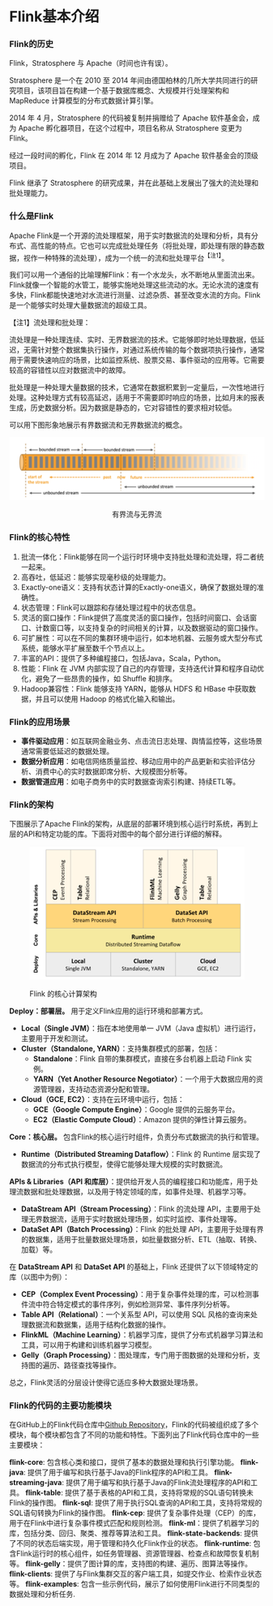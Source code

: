 # Flink基本介绍

### Flink的历史

Flink，Stratosphere 与 Apache（时间也许有误）。

Stratosphere 是一个在 2010 至 2014 年间由德国柏林的几所大学共同进行的研究项目，该项目旨在构建一个基于数据库概念、大规模并行处理架构和 MapReduce 计算模型的分布式数据计算引擎。

2014 年 4 月，Stratosphere 的代码被复制并捐赠给了 Apache 软件基金会，成为 Apache 孵化器项目，在这个过程中，项目名称从 Stratosphere 变更为 Flink。

经过一段时间的孵化，Flink 在 2014 年 12 月成为了 Apache 软件基金会的顶级项目。

Flink 继承了 Stratosphere 的研究成果，并在此基础上发展出了强大的流处理和批处理能力。

### 什么是Flink

Apache Flink是一个开源的流处理框架，用于实时数据流的处理和分析，具有分布式、高性能的特点。它也可以完成批处理任务（将批处理，即处理有限的静态数据，视作一种特殊的流处理），成为一个统一的流和批处理平台<sup>【注1】</sup>。

我们可以用一个通俗的比喻理解Flink：有一个水龙头，水不断地从里面流出来。Flink就像一个智能的水管工，能够实施地处理这些流动的水。无论水流的速度有多快，Flink都能快速地对水流进行测量、过滤杂质、甚至改变水流的方向。Flink是一个能够实时处理大量数据流的超级工具。

【注1】流处理和批处理：

流处理是一种处理连续、实时、无界数据流的技术。它能够即时地处理数据，低延迟，无需针对整个数据集执行操作，对通过系统传输的每个数据项执行操作，通常用于需要快速响应的场景，比如监控系统、股票交易、事件驱动的应用等。它需要较高的容错性以应对数据流中的故障。

批处理是一种处理大量数据的技术，它通常在数据积累到一定量后，一次性地进行处理。这种处理方式有较高延迟，适用于不需要即时响应的场景，比如月末的报表生成，历史数据分析。因为数据是静态的，它对容错性的要求相对较低。

可以用下图形象地展示有界数据流和无界数据流的概念。

<div style="text-align: center">
  <img src=".gitbook/assets/流和批示意图.png" alt="有界流和无界流">
  <figcaption><p>有界流与无界流</p></figcaption>
</div>

### Flink的核心特性

1. 批流一体化：Flink能够在同一个运行时环境中支持批处理和流处理，将二者统一起来。
2. 高吞吐，低延迟：能够实现毫秒级的处理能力。
3. Exactly-one语义：支持有状态计算的Exactly-one语义，确保了数据处理的准确性。
4. 状态管理：Flink可以跟踪和存储处理过程中的状态信息。
5. 灵活的窗口操作：Flink提供了高度灵活的窗口操作，包括时间窗口、会话窗口、计数窗口等，以支持复杂的时间相关的计算，以及数据驱动的窗口操作。
6. 可扩展性：可以在不同的集群环境中运行，如本地机器、云服务或大型分布式系统，能够水平扩展至数千个节点以上。
7. 丰富的API：提供了多种编程接口，包括Java，Scala，Python。
8. 性能：Flink 在 JVM 内部实现了自己的内存管理，支持迭代计算和程序自动优化，避免了一些昂贵的操作，如 Shuffle 和排序。
9. Hadoop兼容性：Flink 能够支持 YARN，能够从 HDFS 和 HBase 中获取数据，并且可以使用 Hadoop 的格式化输入和输出。

### Flink的应用场景

* **事件驱动应用**：如互联网金融业务、点击流日志处理、舆情监控等，这些场景通常需要低延迟的数据处理。
* **数据分析应用**：如电信网络质量监控、移动应用中的产品更新和实验评估分析、消费中心的实时数据即席分析、大规模图分析等。
* **数据管道应用**：如电子商务中的实时数据查询索引构建、持续ETL等。

### Flink的架构

下图展示了Apache Flink的架构，从底层的部署环境到核心运行时系统，再到上层的API和特定功能的库。下面将对图中的每个部分进行详细的解释。

<figure><img src=".gitbook/assets/flink架构.png" alt=""><figcaption><p>Flink 的核心计算架构</p></figcaption></figure>

**Deploy：部署层。** 用于定义Flink应用的运行环境和部署方式。

* **Local（Single JVM）**：指在本地使用单一 JVM（Java 虚拟机）进行运行，主要用于开发和测试。
* **Cluster（Standalone, YARN）**：支持集群模式的部署，包括：
  * **Standalone**：Flink 自带的集群模式，直接在多台机器上启动 Flink 实例。
  * **YARN（Yet Another Resource Negotiator）**：一个用于大数据应用的资源管理器，支持动态资源分配和管理。
* **Cloud（GCE, EC2）**：支持在云环境中运行，包括：
  * **GCE（Google Compute Engine）**：Google 提供的云服务平台。
  * **EC2（Elastic Compute Cloud）**：Amazon 提供的弹性计算云服务。

**Core：核心层。** 包含Flink的核心运行时组件，负责分布式数据流的执行和管理。

  * **Runtime（Distributed Streaming Dataflow）**：Flink 的 Runtime 层实现了数据流的分布式执行模型，使得它能够处理大规模的实时数据流。

**APIs & Libraries（API 和库层）**：提供给开发人员的编程接口和功能库，用于处理流数据和批处理数据，以及用于特定领域的库，如事件处理、机器学习等。

* **DataStream API（Stream Processing）**：Flink 的流处理 API，主要用于处理无界数据流，适用于实时数据处理场景，如实时监控、事件处理等。
* **DataSet API（Batch Processing）**：Flink 的批处理 API，主要用于处理有界的数据集，适用于批量数据处理场景，如批量数据分析、ETL（抽取、转换、加载）等。

在 **DataStream API** 和 **DataSet API** 的基础上，Flink 还提供了以下领域特定的库（以图中为例）：

* **CEP（Complex Event Processing）**：用于复杂事件处理的库，可以检测事件流中符合特定模式的事件序列，例如检测异常、事件序列分析等。
* **Table API（Relational）**：一个关系型 API，可以使用 SQL 风格的查询来处理数据流和数据集，适用于结构化数据的操作。
* **FlinkML（Machine Learning）**：机器学习库，提供了分布式机器学习算法和工具，可以用于构建和训练机器学习模型。
* **Gelly（Graph Processing）**：图处理库，专门用于图数据的处理和分析，支持图的遍历、路径查找等操作。

总之，Flink灵活的分层设计使得它适应多种大数据处理场景。

### Flink的代码的主要功能模块

在GitHub上的Flink代码仓库中[Github Repository](https://github.com/apache/flink)，Flink的代码被组织成了多个模块，每个模块都包含了不同的功能和特性。下面列出了Flink代码仓库中的一些主要模块：

**flink-core**: 包含核心类和接口，提供了基本的数据处理和执行引擎功能。
**flink-java**: 提供了用于编写和执行基于Java的Flink程序的API和工具。
**flink-streaming-java**: 提供了用于编写和执行基于Java的Flink流处理程序的API和工具。
**flink-table**: 提供了基于表格的API和工具，支持将常规的SQL语句转换未Flink的操作图。
**flink-sql**: 提供了用于执行SQL查询的API和工具，支持将常规的SQL语句转换为Flink的操作图。
**flink-cep**: 提供了复杂事件处理（CEP）的库，用于在Flink中进行复杂事件模式匹配和规则检测。
**flink-ml**：提供了机器学习的库，包括分类、回归、聚类、推荐等算法和工具。
**flink-state-backends**: 提供了不同的状态后端实现，用于管理和持久化Flink作业的状态。
**flink-runtime**: 包含Flink运行时的核心组件，如任务管理器、资源管理器、检查点和故障恢复机制等。
**flink-gelly**：提供了图计算的库，支持图的构建、遍历、图算法等操作。
**flink-clients**: 提供了与Flink集群交互的客户端工具，如提交作业、检索作业状态等。
**flink-examples**: 包含一些示例代码，展示了如何使用Flink进行不同类型的数据处理和分析任务.

